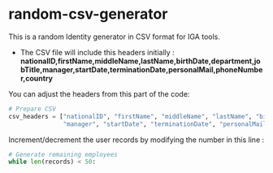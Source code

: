 # random-csv-generator
This is a random Identity generator in CSV format for IGA tools. 

- The CSV file will include this headers initially : **nationalID,firstName,middleName,lastName,birthDate,department,jobTitle,manager,startDate,terminationDate,personalMail,phoneNumber,country**

You can adjust the headers from this part of the code:

```python
# Prepare CSV
csv_headers = ["nationalID", "firstName", "middleName", "lastName", "birthDate", "department", "jobTitle",
               "manager", "startDate", "terminationDate", "personalMail", "phoneNumber", "country"]
```

Increment/decrement the user records by modifying the number in this line :

```python
# Generate remaining employees
while len(records) < 50:
```
